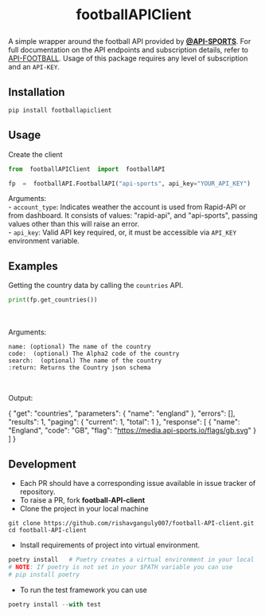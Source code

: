 # <p align="center"> footballAPIClient </p>
A simple wrapper around the football API provided by [**@API-SPORTS**](https://github.com/api-sports).
For full documentation on the API endpoints and subscription details, refer to [API-FOOTBALL](https://www.api-football.com/documentation-v3). Usage of this package requires any level of subscription and an `API-KEY`.

## Installation
```python
pip install footballapiclient
```


## Usage

Create the client
```python
from  footballAPIClient  import  footballAPI

fp  =  footballAPI.FootballAPI("api-sports", api_key="YOUR_API_KEY")
```
Arguments:
<br>
	- `account_type`: Indicates weather the account is used from Rapid-API or from dashboard.  It consists of values: "rapid-api", and "api-sports", passing values other than this will raise an error.
  <br>
	- `api_key`: Valid API key required, or, it must be accessible via `API_KEY` environment variable.

## Examples
Getting the country data by calling the `countries` API.
```python
print(fp.get_countries())
```
<br>

<br>
Arguments:

	name: (optional) The name of the country  
	code:  (optional) The Alpha2 code of the country 
	search:  (optional) The name of the country
	:return: Returns the Country json schema
<br>

Output: 

{
  "get": "countries",
  "parameters": {
    "name": "england"
  }, 
  "errors": [],
  "results": 1,
  "paging": {
    "current": 1,
    "total": 1
  },
  "response": [
    {
      "name": "England",
      "code": "GB",
      "flag": "https://media.api-sports.io/flags/gb.svg"
    }
  ]
}


## Development
- Each PR should have a corresponding issue available in issue tracker of repository.
- To raise a PR, fork **football-API-client** 
- Clone the project in your local machine
```
git clone https://github.com/rishavganguly007/football-API-client.git
cd football-API-client
```

- Install requirements of project into virtual environment.
```python
poetry install   # Poetry creates a virtual environment in your local
# NOTE: If poetry is not set in your $PATH variable you can use
# pip install poetry
```

- To run the test framework you can use
```python
poetry install --with test
```

